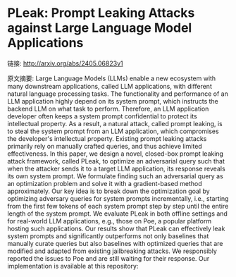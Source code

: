 # PLeak: Prompt Leaking Attacks against Large Language Model Applications

链接: http://arxiv.org/abs/2405.06823v1

原文摘要:
Large Language Models (LLMs) enable a new ecosystem with many downstream
applications, called LLM applications, with different natural language
processing tasks. The functionality and performance of an LLM application
highly depend on its system prompt, which instructs the backend LLM on what
task to perform. Therefore, an LLM application developer often keeps a system
prompt confidential to protect its intellectual property. As a result, a
natural attack, called prompt leaking, is to steal the system prompt from an
LLM application, which compromises the developer's intellectual property.
Existing prompt leaking attacks primarily rely on manually crafted queries, and
thus achieve limited effectiveness.
  In this paper, we design a novel, closed-box prompt leaking attack framework,
called PLeak, to optimize an adversarial query such that when the attacker
sends it to a target LLM application, its response reveals its own system
prompt. We formulate finding such an adversarial query as an optimization
problem and solve it with a gradient-based method approximately. Our key idea
is to break down the optimization goal by optimizing adversary queries for
system prompts incrementally, i.e., starting from the first few tokens of each
system prompt step by step until the entire length of the system prompt.
  We evaluate PLeak in both offline settings and for real-world LLM
applications, e.g., those on Poe, a popular platform hosting such applications.
Our results show that PLeak can effectively leak system prompts and
significantly outperforms not only baselines that manually curate queries but
also baselines with optimized queries that are modified and adapted from
existing jailbreaking attacks. We responsibly reported the issues to Poe and
are still waiting for their response. Our implementation is available at this
repository: 